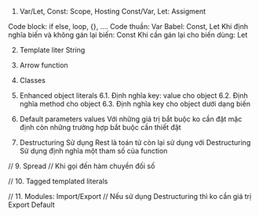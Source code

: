 1. Var/Let, Const: Scope, Hosting
Const/Var, Let: Assigment

Code block: if else, loop, {}, ....
Code thuần: Var
Babel: Const, Let
Khi định nghĩa biến và không gán lại biến: Const
Khi cần gán lại cho biến dùng: Let

2. Template liter String
4. Arrow function

5. Classes

6. Enhanced object literals 
6.1. Định nghĩa key: value cho object
6.2. Định nghĩa method cho object
6.3. Định nghĩa key cho object dưới dạng biến

7. Default parameters values
Với những giá trị bắt buộc ko cần đặt mặc định còn những trường hợp bắt buộc cần thiết đặt

8. Destructuring
Sử dụng Rest là toán tử còn lại sử dụng với Destructuring
Sử dụng định nghĩa một tham số của function

// 9. Spread
// Khi gọi đến hàm chuyền đối số

// 10. Tagged templated literals

// 11. Modules: Import/Export
// Nếu sử dụng Destructuring thì ko cần giá trị Export Default